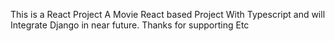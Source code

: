 This is a React Project
A Movie React based Project With Typescript and will Integrate Django in near future.
Thanks for supporting Etc
